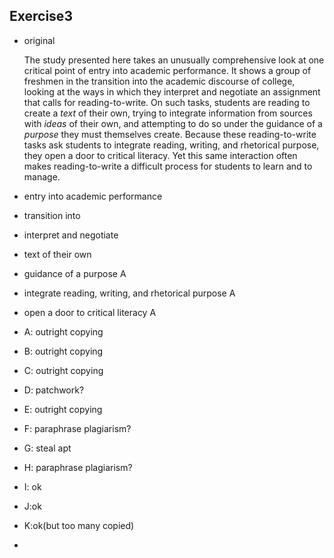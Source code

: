 ## Exercise3

- original

  The study presented here takes an unusually comprehensive look at one critical point of entry into academic performance. It shows a group of freshmen in the transition into the academic discourse of college, looking at the ways in which they interpret and negotiate an assignment that calls for reading-to-write. On such tasks, students are reading to create a *text* of their own, trying to integrate information from sources with *ideas* of their own, and attempting to do so under the guidance of a *purpose* they must themselves create. Because these reading-to-write tasks ask students to integrate reading, writing, and rhetorical purpose, they open a door to critical literacy. Yet this same interaction often makes reading-to-write a difficult process for students to learn and to manage.



- entry into academic performance
- transition into
- interpret and negotiate
- text of their own
- guidance of a purpose                                                 A
- integrate reading, writing, and rhetorical purpose A
- open a door to critical literacy                                    A
- A: outright copying
- B: outright copying
- C: outright copying
- D: patchwork?
- E: outright copying
- F: paraphrase plagiarism?
- G: steal apt
- H: paraphrase plagiarism?
- I: ok
- J:ok
- K:ok(but too many copied)
- 



